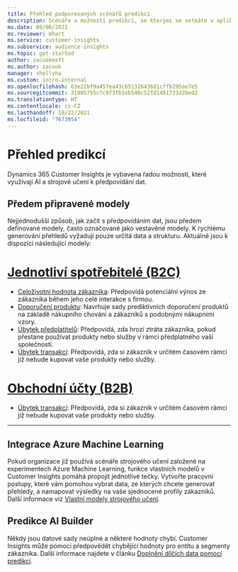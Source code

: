 ```yaml
---
title: Přehled podporovaných scénářů predikcí
description: Scénáře a možnosti predikcí, se kterými se setkáte v aplikaci Dynamics 365 Customer Insights.
ms.date: 09/06/2021
ms.reviewer: mhart
ms.service: customer-insights
ms.subservice: audience-insights
ms.topic: get-started
author: zacookmsft
ms.author: zacook
manager: shellyha
ms.custom: intro-internal
ms.openlocfilehash: 63e22bf9a457ea43c65132643681cffb295ae7e5
ms.sourcegitcommit: 31985755c7c973fb1eb540c52fd1451731d2bed2
ms.translationtype: HT
ms.contentlocale: cs-CZ
ms.lasthandoff: 10/22/2021
ms.locfileid: "7673954"
---
```

# <a name="predictions-overview"></a>Přehled predikcí

Dynamics 365 Customer Insights je vybavena řadou možností, které využívají AI a strojové učení k předpovídání dat. 

## <a name="out-of-box-models"></a>Předem připravené modely

Nejjednodušší způsob, jak začít s předpovídáním dat, jsou předem definované modely, často označované jako vestavěné modely. K rychlému generování přehledů vyžadují pouze určitá data a strukturu. Aktuálně jsou k dispozici následující modely: 

# <a name="individual-consumers-b-to-c"></a>[Jednotliví spotřebitelé (B2C)](#tab/b2c)

- [Celoživotní hodnota zákazníka](predict-customer-lifetime-value.md): Předpovídá potenciální výnos ze zákazníka během jeho celé interakce s firmou.
- [Doporučení produktu](predict-product-recommendation.md): Navrhuje sady prediktivních doporučení produktů na základě nákupního chování a zákazníků s podobnými nákupními vzory.
- [Úbytek předplatitelů](predict-subscription-churn.md): Předpovídá, zda hrozí ztráta zákazníka, pokud přestane používat produkty nebo služby v rámci předplatného vaší společnosti.
- [Úbytek transakcí](predict-transactional-churn.md): Předpovídá, zda si zákazník v určitém časovém rámci již nebude kupovat vaše produkty nebo služby.

# <a name="business-accounts-b-to-b"></a>[Obchodní účty (B2B)](#tab/b2b)

- [Úbytek transakcí](predict-transactional-churn.md): Předpovídá, zda si zákazník v určitém časovém rámci již nebude kupovat vaše produkty nebo služby.

---


## <a name="azure-machine-learning-integration"></a>Integrace Azure Machine Learning

Pokud organizace již používá scénáře strojového učení založené na experimentech Azure Machine Learning, funkce vlastních modelů v Customer Insights pomáhá propojit jednotlivé tečky. Vytvořte pracovní postupy, které vám pomohou vybrat data, ze kterých chcete generovat přehledy, a namapovat výsledky na vaše sjednocené profily zákazníků. Další informace viz [Vlastní modely strojového učení](custom-models.md).

## <a name="ai-builder-prediction"></a>Predikce AI Builder

Někdy jsou datové sady neúplné a některé hodnoty chybí. Customer Insights může pomoci předpovědět chybějící hodnoty pro entitu a segmenty zákazníka. Další informace najdete v článku [Doplnění dílčích data pomocí predikcí](predictions.md).
